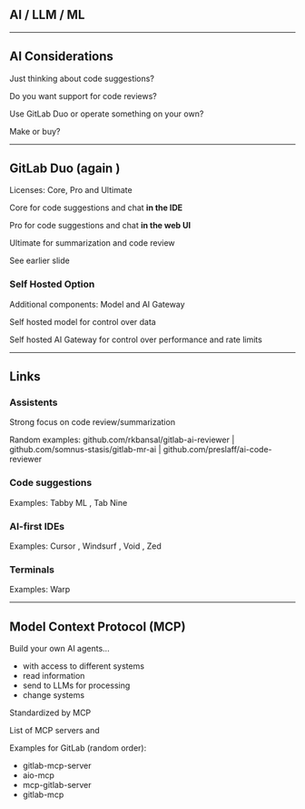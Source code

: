 <!-- .slide: id="gitlab_ai" class="vertical-center" -->

<i class="fa-duotone fa-microchip-ai fa-8x fa-duotone-colors" style="float: right; color: grey;"></i>

## AI / LLM / ML

---

## AI Considerations

Just thinking about code suggestions?

Do you want support for code reviews?

Use GitLab Duo or operate something on your own?

Make or buy?

---

## GitLab Duo (again <i class="fa-duotone fa-solid fa-face-woozy"></i>)

Licenses: Core, Pro and Ultimate

Core for code suggestions and chat **in the IDE**

Pro for code suggestions and chat **in the web UI**

Ultimate for summarization and code review

See earlier slide [](#/gitlab_duo)

### Self Hosted Option [](https://docs.gitlab.com/administration/gitlab_duo_self_hosted/)

Additional components: Model and AI Gateway

Self hosted model for control over data

Self hosted AI Gateway for control over performance and rate limits

---

## Links

### Assistents

Strong focus on code review/summarization

Random examples: github.com/rkbansal/gitlab-ai-reviewer [](https://github.com/rkbansal/gitlab-ai-reviewer) | github.com/somnus-stasis/gitlab-mr-ai [](https://github.com/somnus-stasis/gitlab-mr-ai) | github.com/preslaff/ai-code-reviewer [](https://github.com/preslaff/ai-code-reviewer)

### Code suggestions

Examples: Tabby ML [](https://www.tabbyml.com/), Tab Nine [](https://www.tabnine.com/)

### AI-first IDEs

Examples: Cursor [](https://www.cursor.com/), Windsurf [](https://windsurf.com/editor), Void [](https://voideditor.com/), Zed [](https://zed.dev/)

### Terminals

Examples: Warp [](https://warp.dev/)

---

## Model Context Protocol (MCP)

Build your own AI agents...
- with access to different systems
- read information
- send to LLMs for processing
- change systems

Standardized by MCP [](https://modelcontextprotocol.io)

List of MCP servers [](https://github.com/modelcontextprotocol/servers) and [](https://mcpmarket.com/search?q=gitlab)

Examples for GitLab (random order):

- gitlab-mcp-server [](https://github.com/LuisCusihuaman/gitlab-mcp-server)
- aio-mcp [](https://github.com/athapong/aio-mcp)
- mcp-gitlab-server [](https://github.com/yoda-digital/mcp-gitlab-server)
- gitlab-mcp [](https://github.com/zereight/gitlab-mcp)
